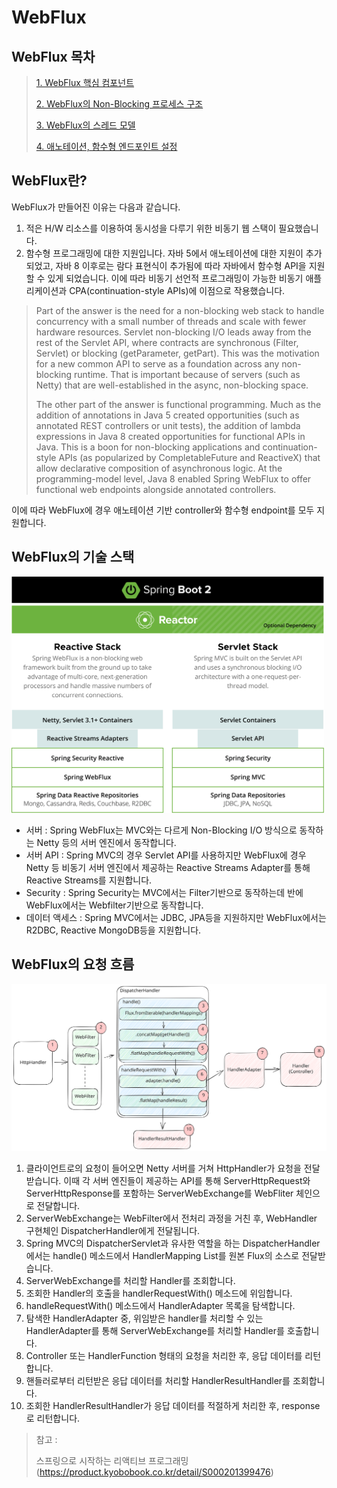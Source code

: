 # WebFlux

## WebFlux 목차

> [1. WebFlux 핵심 컴포넌트](https://github.com/tlarbals824/TIL/blob/main/spring/WebFlux/WebFluxMainComponent.md)
> 
> [2. WebFlux의 Non-Blocking 프로세스 구조](https://github.com/tlarbals824/TIL/blob/main/spring/WebFlux/WebFluxNonBlockingProcessStructure.md)
> 
> [3. WebFlux의 스레드 모델](https://github.com/tlarbals824/TIL/blob/main/spring/WebFlux/WebFluxThread.md)
> 
> [4. 애노테이션, 함수형 엔드포인트 설정](https://github.com/tlarbals824/TIL/blob/main/spring/WebFlux/WebFluxController.md)

## WebFlux란?

WebFlux가 만들어진 이유는 다음과 같습니다.
1. 적은 H/W 리소스를 이용하여 동시성을 다루기 위한 비동기 웹 스택이 필요했습니다.
2. 함수형 프로그래밍에 대한 지원입니다. 자바 5에서 애노테이션에 대한 지원이 추가되었고, 자바 8 이후로는 람다 표현식이 추가됨에 따라 자바에서 함수형 API을 지원할 수 있게 되었습니다. 이에 따라 비동기 선언적 프로그래밍이 가능한 비동기 애플리케이션과 CPA(continuation-style APIs)에 이점으로 작용했습니다.

>Part of the answer is the need for a non-blocking web stack to handle concurrency with a small number of threads and scale with fewer hardware resources. Servlet non-blocking I/O leads away from the rest of the Servlet API, where contracts are synchronous (Filter, Servlet) or blocking (getParameter, getPart). This was the motivation for a new common API to serve as a foundation across any non-blocking runtime. That is important because of servers (such as Netty) that are well-established in the async, non-blocking space.
>
> The other part of the answer is functional programming. Much as the addition of annotations in Java 5 created opportunities (such as annotated REST controllers or unit tests), the addition of lambda expressions in Java 8 created opportunities for functional APIs in Java. This is a boon for non-blocking applications and continuation-style APIs (as popularized by CompletableFuture and ReactiveX) that allow declarative composition of asynchronous logic. At the programming-model level, Java 8 enabled Spring WebFlux to offer functional web endpoints alongside annotated controllers.

이에 따라 WebFlux에 경우 애노테이션 기반 controller와 함수형 endpoint를 모두 지원합니다.

## WebFlux의 기술 스택

<img src="img/reactiveStack.svg" width="500">

* 서버 : Spring WebFlux는 MVC와는 다르게 Non-Blocking I/O 방식으로 동작하는 Netty 등의 서버 엔진에서 동작합니다.
* 서버 API : Spring MVC의 경우 Servlet API를 사용하지만 WebFlux에 경우 Netty 등 비동기 서버 엔진에서 제공하는 Reactive Streams Adapter를 통해 Reactive Streams를 지원합니다.
* Security : Spring Security는 MVC에서는 Filter기반으로 동작하는데 반에 WebFlux에서는 Webfilter기반으로 동작합니다.
* 데이터 액세스 : Spring MVC에서는 JDBC, JPA등을 지원하지만 WebFlux에서는 R2DBC, Reactive MongoDB등을 지원합니다.

## WebFlux의 요청 흐름

<img src="img/DispatcherHandler.svg" width="800">

1. 클라이언트로의 요청이 들어오면 Netty 서버를 거쳐 HttpHandler가 요청을 전달받습니다. 이때 각 서버 엔진들이 제공하는 API를 통해 ServerHttpRequest와 ServerHttpResponse를 포함하는 ServerWebExchange를 WebFliter 체인으로 전달합니다.
2. ServerWebExchange는 WebFilter에서 전처리 과정을 거친 후, WebHandler 구현체인 DispatcherHandler에게 전달됩니다.
3. Spring MVC의 DispatcherServlet과 유사한 역할을 하는 DispatcherHandler에서는 handle() 메소드에서 HandlerMapping List를 원본 Flux의 소스로 전달받습니다.
4. ServerWebExchange를 처리할 Handler를 조회합니다.
5. 조회한 Handler의 호출을 handlerRequestWith() 메소드에 위임합니다.
6. handleRequestWith() 메소드에서 HandlerAdapter 목록을 탐색합니다.
7. 탐색한 HandlerAdapter 중, 위임받은 handler를 처리할 수 있는 HandlerAdapter를 통해 ServerWebExchange를 처리할 Handler를 호출합니다.
8. Controller 또는 HandlerFunction 형태의 요청을 처리한 후, 응답 데이터를 리턴합니다.
9. 핸들러로부터 리턴받은 응답 데이터를 처리할 HandlerResultHandler를 조회합니다.
10. 조회한 HandlerResultHandler가 응답 데이터를 적절하게 처리한 후, response로 리턴합니다.


> 참고 :
>
> 스프링으로 시작하는 리액티브 프로그래밍(https://product.kyobobook.co.kr/detail/S000201399476)